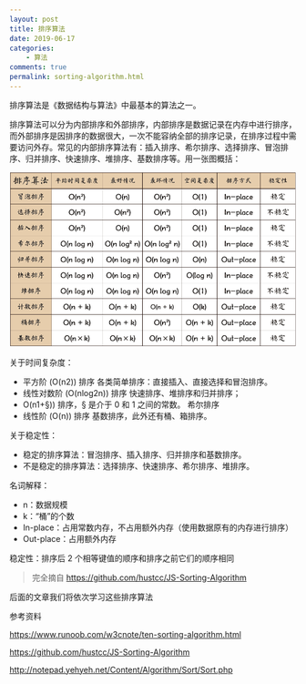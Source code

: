 ```yaml
---
layout: post
title: 排序算法
date: 2019-06-17
categories:
    - 算法
comments: true
permalink: sorting-algorithm.html
---
```


排序算法是《数据结构与算法》中最基本的算法之一。

排序算法可以分为内部排序和外部排序，内部排序是数据记录在内存中进行排序，而外部排序是因排序的数据很大，一次不能容纳全部的排序记录，在排序过程中需要访问外存。常见的内部排序算法有：插入排序、希尔排序、选择排序、冒泡排序、归并排序、快速排序、堆排序、基数排序等。用一张图概括：

![](/assets/images/posts/sorting-algorithm/sorting-algorithm-1.png)

关于时间复杂度：

- 平方阶 (O(n2)) 排序 各类简单排序：直接插入、直接选择和冒泡排序。
- 线性对数阶 (O(nlog2n)) 排序 快速排序、堆排序和归并排序；
- O(n1+§)) 排序，§ 是介于 0 和 1 之间的常数。 希尔排序
- 线性阶 (O(n)) 排序 基数排序，此外还有桶、箱排序。

关于稳定性：

- 稳定的排序算法：冒泡排序、插入排序、归并排序和基数排序。
- 不是稳定的排序算法：选择排序、快速排序、希尔排序、堆排序。

名词解释：
- n：数据规模
- k：“桶”的个数
- In-place：占用常数内存，不占用额外内存（使用数据原有的内存进行排序）
- Out-place：占用额外内存

稳定性：排序后 2 个相等键值的顺序和排序之前它们的顺序相同

> 完全摘自 https://github.com/hustcc/JS-Sorting-Algorithm

后面的文章我们将依次学习这些排序算法


参考资料

https://www.runoob.com/w3cnote/ten-sorting-algorithm.html

https://github.com/hustcc/JS-Sorting-Algorithm

http://notepad.yehyeh.net/Content/Algorithm/Sort/Sort.php